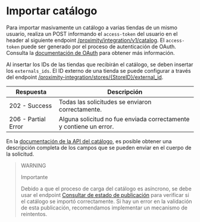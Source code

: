 # Importar catálogo

Para importar masivamente un catálogo a varias tiendas de un mismo usuario, realiza un POST informando el `access-token` del usuario en el header al siguiente endpoint [/proximity/integration/v1/catalog](/developers/es/reference/mp_delivery/_proximity_integrationcatalog/post). El `access-token` puede ser generado por el proceso de autenticación de OAuth. Consulta la [documentación de OAuth](/developers/es/docs/mp-delivery/additional-content/security/oauth/introduction) para obtener más información.

Al insertar los IDs de las tiendas que recibirán el catálogo, se deben insertar los `externals_ids`. El ID externo de una tienda se puede configurar a través del endpoint [/proximity-integration/stores/{StoreID}/external_id](/developers/es/reference/mp_delivery/_proximity-integration_stores_StoreID_external_id/put).

| Respuesta | Descripción |
|---|---|
| 202 - Success | Todas las solicitudes se enviaron correctamente. |
| 206 - Partial Error | Alguna solicitud no fue enviada correctamente y contiene un error. |

En la [documentación de la API del catálogo](/developers/es/reference/mp_delivery/_proximity_integrationcatalog/post), es posible obtener una descripción completa de los campos que se pueden enviar en el cuerpo de la solicitud.

> WARNING
>
> Importante
>
> Debido a que el proceso de carga del catálogo es asíncrono, se debe usar el endpoint [Consultar de estado de publicación](/developers/es/reference/mp_delivery/_proximity_integrationcatalog_publication_id/get) para verificar si el catálogo se importó correctamente. Si hay un error en la validación de esta publicación, recomendamos implementar un mecanismo de reintentos.
